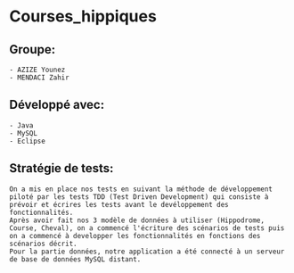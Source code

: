 # Courses_hippiques 

  ## Groupe:
    - AZIZE Younez
    - MENDACI Zahir

  ## Développé avec:
    - Java
    - MySQL
    - Eclipse

  ## Stratégie de tests:
    On a mis en place nos tests en suivant la méthode de développement piloté par les tests TDD (Test Driven Development) qui consiste à prévoir et écrires les tests avant le devéloppement des fonctionnalités.
    Après avoir fait nos 3 modèle de données à utiliser (Hippodrome, Course, Cheval), on a commencé l'écriture des scénarios de tests puis on a commencé à developper les fonctionnalités en fonctions des scénarios décrit.
    Pour la partie données, notre application a été connecté à un serveur de base de données MySQL distant.

